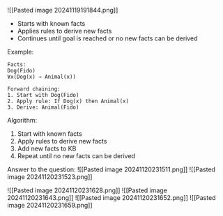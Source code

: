 ![[Pasted image 20241119191844.png]]

- Starts with known facts
- Applies rules to derive new facts
- Continues until goal is reached or no new facts can be derived

Example:
```
Facts:
Dog(Fido)
∀x(Dog(x) → Animal(x))

Forward chaining:
1. Start with Dog(Fido)
2. Apply rule: If Dog(x) then Animal(x)
3. Derive: Animal(Fido)
```

Algorithm:
1. Start with known facts
2. Apply rules to derive new facts
3. Add new facts to KB
4. Repeat until no new facts can be derived


Answer to the question: 
![[Pasted image 20241120231511.png]]
![[Pasted image 20241120231523.png]]

![[Pasted image 20241120231628.png]]
![[Pasted image 20241120231643.png]]
![[Pasted image 20241120231652.png]]
![[Pasted image 20241120231659.png]]
